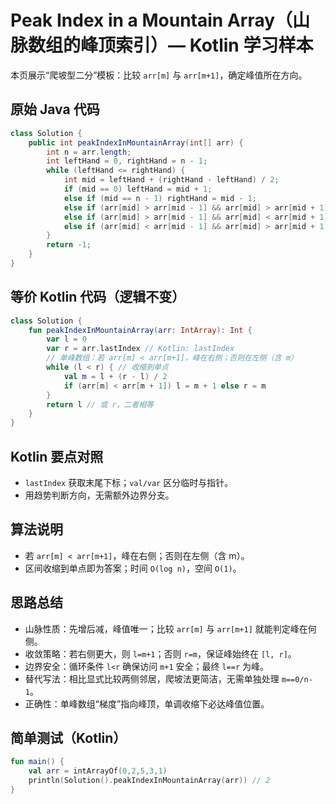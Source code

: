 # Peak Index in a Mountain Array（山脉数组的峰顶索引）— Kotlin 学习样本

本页展示“爬坡型二分”模板：比较 `arr[m]` 与 `arr[m+1]`，确定峰值所在方向。

## 原始 Java 代码

```java
class Solution {
    public int peakIndexInMountainArray(int[] arr) {
        int n = arr.length;
        int leftHand = 0, rightHand = n - 1;
        while (leftHand <= rightHand) {
            int mid = leftHand + (rightHand - leftHand) / 2;
            if (mid == 0) leftHand = mid + 1;
            else if (mid == n - 1) rightHand = mid - 1;
            else if (arr[mid] > arr[mid - 1] && arr[mid] > arr[mid + 1]) return mid;
            else if (arr[mid] > arr[mid - 1] && arr[mid] < arr[mid + 1]) leftHand = mid + 1;
            else if (arr[mid] < arr[mid - 1] && arr[mid] > arr[mid + 1]) rightHand = mid - 1;
        }
        return -1;
    }
}
```

## 等价 Kotlin 代码（逻辑不变）

```kotlin
class Solution {
    fun peakIndexInMountainArray(arr: IntArray): Int {
        var l = 0
        var r = arr.lastIndex // Kotlin: lastIndex
        // 单峰数组：若 arr[m] < arr[m+1]，峰在右侧；否则在左侧（含 m）
        while (l < r) { // 收缩到单点
            val m = l + (r - l) / 2
            if (arr[m] < arr[m + 1]) l = m + 1 else r = m
        }
        return l // 或 r，二者相等
    }
}
```

## Kotlin 要点对照

- `lastIndex` 获取末尾下标；`val/var` 区分临时与指针。
- 用趋势判断方向，无需额外边界分支。

## 算法说明

- 若 `arr[m] < arr[m+1]`，峰在右侧；否则在左侧（含 m）。
- 区间收缩到单点即为答案；时间 `O(log n)`，空间 `O(1)`。

## 思路总结

- 山脉性质：先增后减，峰值唯一；比较 `arr[m]` 与 `arr[m+1]` 就能判定峰在何侧。
- 收敛策略：若右侧更大，则 `l=m+1`；否则 `r=m`，保证峰始终在 `[l, r]`。
- 边界安全：循环条件 `l<r` 确保访问 `m+1` 安全；最终 `l==r` 为峰。
- 替代写法：相比显式比较两侧邻居，爬坡法更简洁，无需单独处理 `m==0/n-1`。
- 正确性：单峰数组“梯度”指向峰顶，单调收缩下必达峰值位置。

## 简单测试（Kotlin）

```kotlin
fun main() {
    val arr = intArrayOf(0,2,5,3,1)
    println(Solution().peakIndexInMountainArray(arr)) // 2
}
```
